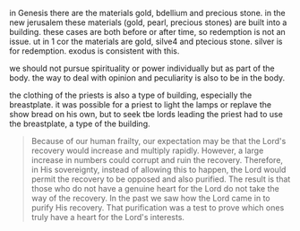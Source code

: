 in Genesis there are the materials
gold, bdellium and precious stone. in
the new jerusalem these materials (gold,
pearl, precious stones) are built into a
building. these cases are both before or
after time, so redemption is not an issue.
 ut in 1 cor the materials are gold, silve4
 and ptecious stone. silver is for redemption.
 exodus is consistent with this.

 we should not pursue spirituality or
 power individually but as part of the body.
 the way to deal with opinion and
 peculiarity is also to be in the
 body.

the clothing of the priests is also a type of building, especially the breastplate. it was possible for a priest to light the lamps or replave the show bread on his own, but to seek tbe lords leading the priest had to use the breastplate, a type of the building.

> Because of our human frailty, our expectation may be that the Lord's recovery would increase and multiply rapidly. However, a large increase in numbers could corrupt and ruin the recovery. Therefore, in His sovereignty, instead of allowing this to happen, the Lord would permit the recovery to be opposed and also purified. The result is that those who do not have a genuine heart for the Lord do not take the way of the recovery. In the past we saw how the Lord came in to purify His recovery. That purification was a test to prove which ones truly have a heart for the Lord's interests. 
